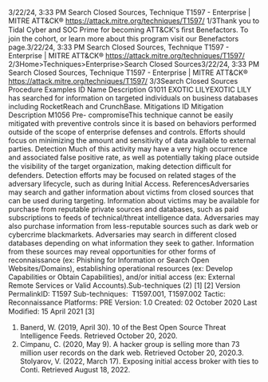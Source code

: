 3/22/24, 3:33 PM Search Closed Sources, Technique T1597 - Enterprise | MITRE ATT&CK®
https://attack.mitre.org/techniques/T1597/ 1/3Thank you to Tidal Cyber and SOC Prime for becoming ATT&CK's ﬁrst Benefactors. To join the cohort, or learn more about this program visit our
Benefactors page.3/22/24, 3:33 PM Search Closed Sources, Technique T1597 - Enterprise | MITRE ATT&CK®
https://attack.mitre.org/techniques/T1597/ 2/3Home>Techniques>Enterprise>Search Closed Sources3/22/24, 3:33 PM Search Closed Sources, Technique T1597 - Enterprise | MITRE ATT&CK®
https://attack.mitre.org/techniques/T1597/ 3/3Search Closed Sources
Procedure Examples
ID Name Description
G1011 EXOTIC
LILYEXOTIC LILY has searched for information on targeted individuals on business databases including
RocketReach and CrunchBase.
Mitigations
ID Mitigation Description
M1056 Pre-
compromiseThis technique cannot be easily mitigated with preventive controls since it is based on behaviors performed
outside of the scope of enterprise defenses and controls. Efforts should focus on minimizing the amount
and sensitivity of data available to external parties.
Detection
Much of this activity may have a very high occurrence and associated false positive rate, as well as potentially taking place outside the
visibility of the target organization, making detection diﬃcult for defenders.
Detection efforts may be focused on related stages of the adversary lifecycle, such as during Initial Access.
ReferencesAdversaries may search and gather information about victims from closed sources that can be used during targeting. Information about
victims may be available for purchase from reputable private sources and databases, such as paid subscriptions to feeds of technical/threat
intelligence data. Adversaries may also purchase information from less-reputable sources such as dark web or cybercrime blackmarkets.
Adversaries may search in different closed databases depending on what information they seek to gather. Information from these sources
may reveal opportunities for other forms of reconnaissance (ex: Phishing for Information or Search Open Websites/Domains), establishing
operational resources (ex: Develop Capabilities or Obtain Capabilities), and/or initial access (ex: External Remote Services or Valid
Accounts).Sub-techniques (2)
[1] [2]
Version PermalinkID: T1597
Sub-techniques:  T1597.001, T1597.002
 
Tactic: Reconnaissance
 
Platforms: PRE
Version: 1.0
Created: 02 October 2020
Last Modiﬁed: 15 April 2021
[3]
1. Banerd, W. (2019, April 30). 10 of the Best Open Source Threat
Intelligence Feeds. Retrieved October 20, 2020.
2. Cimpanu, C. (2020, May 9). A hacker group is selling more
than 73 million user records on the dark web. Retrieved
October 20, 2020.3. Stolyarov, V. (2022, March 17). Exposing initial access broker
with ties to Conti. Retrieved August 18, 2022.